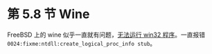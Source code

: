 # 第 5.8 节 Wine

FreeBSD 上的 wine 似乎一直就有问题，[无法运行 win32 程序](https://bugs.freebsd.org/bugzilla/show_bug.cgi?id=265273)。一直报错 `0024:fixme:ntdll:create_logical_proc_info stub`。

